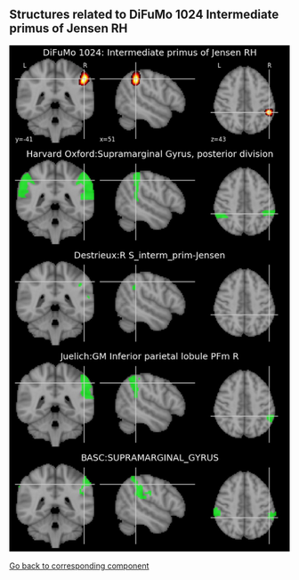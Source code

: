 


## Structures related to DiFuMo 1024 Intermediate primus of Jensen RH

![419](419.jpg "Structures related to DiFuMo 1024 Intermediate primus of Jensen RH")

[Go back to corresponding component](https://parietal-inria.github.io/DiFuMo/1024/html/419.html)